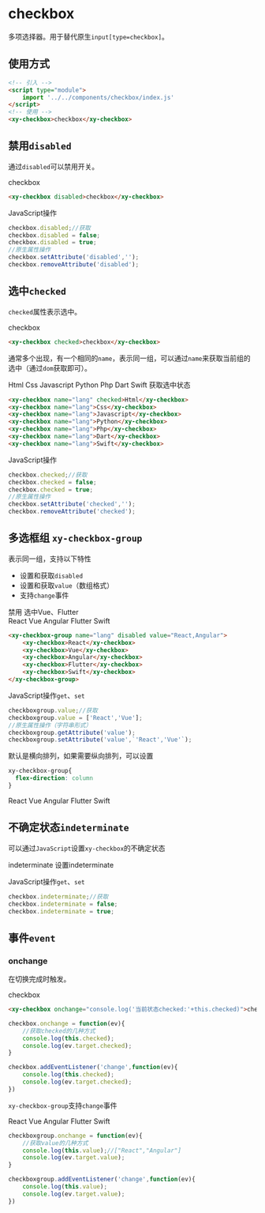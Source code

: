<script setup>
  import './index.css'
  import '../../components/button/'
  import '../../components/switch/'
  import '../../components/checkbox/'
  import '../../components/checkbox-group'
  const checkgroup = () => {
    document.getElementById('checkbox-group').value=['Vue','Flutter']
  }
</script>

# checkbox

多项选择器。用于替代原生`input[type=checkbox]`。

## 使用方式

```html
<!-- 引入 -->
<script type="module">
    import '../../components/checkbox/index.js'
</script>
<!-- 使用 -->
<xy-checkbox>checkbox</xy-checkbox>
```

## 禁用`disabled`

通过`disabled`可以禁用开关。

<div class="wrap">
<xy-checkbox disabled>checkbox</xy-checkbox>
<xy-switch checked onchange="this.previousElementSibling.disabled = this.checked;"></xy-switch>
</div>

```html
<xy-checkbox disabled>checkbox</xy-checkbox>
```

JavaScript操作

```js
checkbox.disabled;//获取
checkbox.disabled = false;
checkbox.disabled = true;
//原生属性操作
checkbox.setAttribute('disabled','');
checkbox.removeAttribute('disabled');
```

## 选中`checked`

`checked`属性表示选中。

<div class="wrap">
<xy-checkbox checked>checkbox</xy-checkbox>
<xy-switch checked onchange="this.previousElementSibling.checked = this.checked;"></xy-switch>
</div>

```html
<xy-checkbox checked>checkbox</xy-checkbox>
```

通常多个出现，有一个相同的`name`，表示同一组，可以通过`name`来获取当前组的选中（通过`dom`获取即可）。

<div class="wrap">
<xy-checkbox name="lang" checked>Html</xy-checkbox>
<xy-checkbox name="lang">Css</xy-checkbox>
<xy-checkbox name="lang">Javascript</xy-checkbox>
<xy-checkbox name="lang">Python</xy-checkbox>
<xy-checkbox name="lang">Php</xy-checkbox>
<xy-checkbox name="lang">Dart</xy-checkbox>
<xy-checkbox name="lang">Swift</xy-checkbox>
<xy-button type="primary" onclick="XyMessage.info(Array.from(document.querySelectorAll('xy-checkbox[name=lang][checked]')).map(el=>el.textContent))">获取选中状态</xy-button>
</div>

```html
<xy-checkbox name="lang" checked>Html</xy-checkbox>
<xy-checkbox name="lang">Css</xy-checkbox>
<xy-checkbox name="lang">Javascript</xy-checkbox>
<xy-checkbox name="lang">Python</xy-checkbox>
<xy-checkbox name="lang">Php</xy-checkbox>
<xy-checkbox name="lang">Dart</xy-checkbox>
<xy-checkbox name="lang">Swift</xy-checkbox>
```


JavaScript操作

```js
checkbox.checked;//获取
checkbox.checked = false;
checkbox.checked = true;
//原生属性操作
checkbox.setAttribute('checked','');
checkbox.removeAttribute('checked');
```

## 多选框组 `xy-checkbox-group`

表示同一组，支持以下特性

* 设置和获取`disabled`
* 设置和获取`value`（数组格式）
* 支持`change`事件

<div  class="wrap" noborder>
<xy-checkbox checked onchange="document.getElementById('checkbox-group').disabled = this.checked;">禁用</xy-checkbox>
<xy-button type="primary" @click="checkgroup">选中Vue、Flutter</xy-button>
</div>
<div class="wrap">
<xy-checkbox-group disabled id="checkbox-group" name="books" value="React,Angular" onchange="console.log(this.value)">
    <xy-checkbox>React</xy-checkbox>
    <xy-checkbox>Vue</xy-checkbox>
    <xy-checkbox>Angular</xy-checkbox>
    <xy-checkbox>Flutter</xy-checkbox>
    <xy-checkbox>Swift</xy-checkbox>
</xy-checkbox-group>
</div>


```html
<xy-checkbox-group name="lang" disabled value="React,Angular">
    <xy-checkbox>React</xy-checkbox>
    <xy-checkbox>Vue</xy-checkbox>
    <xy-checkbox>Angular</xy-checkbox>
    <xy-checkbox>Flutter</xy-checkbox>
    <xy-checkbox>Swift</xy-checkbox>
</xy-checkbox-group>
```

JavaScript操作`get`、`set`

```js
checkboxgroup.value;//获取
checkboxgroup.value = ['React','Vue'];
//原生属性操作（字符串形式）
checkboxgroup.getAttribute('value');
checkboxgroup.setAttribute('value',`'React','Vue'`);
```

默认是横向排列，如果需要纵向排列，可以设置

```css
xy-checkbox-group{
  flex-direction: column
}
```

<div class="wrap">
<xy-checkbox-group style="flex-direction: column" id="checkbox-group" name="books" value="React,Angular" onchange>
    <xy-checkbox>React</xy-checkbox>
    <xy-checkbox>Vue</xy-checkbox>
    <xy-checkbox>Angular</xy-checkbox>
    <xy-checkbox>Flutter</xy-checkbox>
    <xy-checkbox>Swift</xy-checkbox>
</xy-checkbox-group>
</div>

## 不确定状态`indeterminate`

可以通过`JavaScript`设置`xy-checkbox`的不确定状态

<div class="wrap">
<xy-checkbox>indeterminate</xy-checkbox>
<xy-button type="primary" onclick="this.previousElementSibling.indeterminate='true'">设置indeterminate</xy-button>
</div>

JavaScript操作`get`、`set`

```js
checkbox.indeterminate;//获取
checkbox.indeterminate = false;
checkbox.indeterminate = true;
```

## 事件`event`

### onchange

在切换完成时触发。

<xy-checkbox onchange="console.log('当前状态checked:'+this.checked)">checkbox</xy-checkbox>

```html
<xy-checkbox onchange="console.log('当前状态checked:'+this.checked)">checkbox</xy-checkbox>
```

```js
checkbox.onchange = function(ev){
    //获取checked的几种方式
    console.log(this.checked);
    console.log(ev.target.checked);
}

checkbox.addEventListener('change',function(ev){
    console.log(this.checked);
    console.log(ev.target.checked);
})
```

`xy-checkbox-group`支持`change`事件

<xy-checkbox-group name="books" value="React,Angular" onchange="console.log(this.value)">
    <xy-checkbox>React</xy-checkbox>
    <xy-checkbox>Vue</xy-checkbox>
    <xy-checkbox>Angular</xy-checkbox>
    <xy-checkbox>Flutter</xy-checkbox>
    <xy-checkbox>Swift</xy-checkbox>
</xy-checkbox-group>


```js
checkboxgroup.onchange = function(ev){
    //获取value的几种方式
    console.log(this.value);//["React","Angular"]
    console.log(ev.target.value);
}

checkboxgroup.addEventListener('change',function(ev){
    console.log(this.value);
    console.log(ev.target.value);
})
```